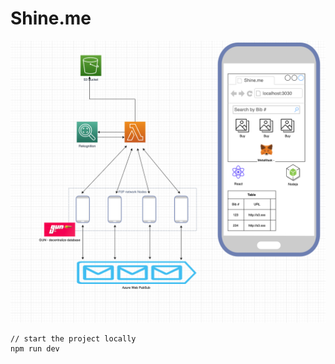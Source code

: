 # Shine.me


![Architecture Diagram](architecture.png)

```
// start the project locally
npm run dev
```
